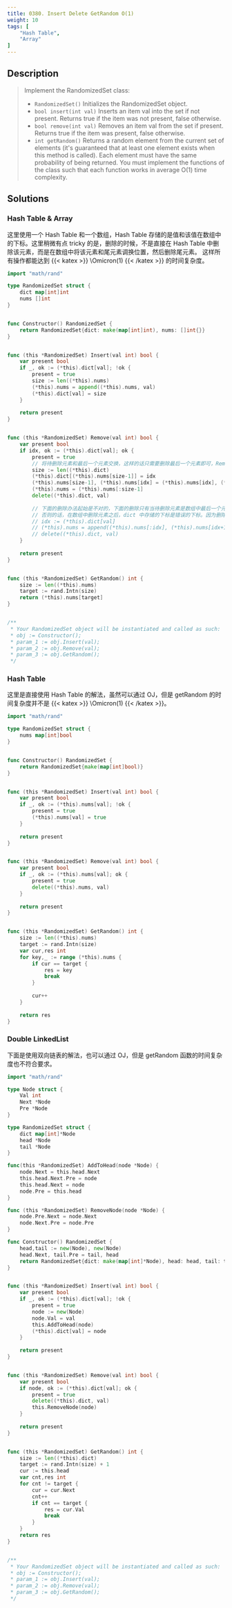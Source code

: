 ```yaml
---
title: 0380. Insert Delete GetRandom O(1)
weight: 10
tags: [
	"Hash Table",
	"Array"
]
---
```


## Description
> Implement the RandomizedSet class:
> 
> - `RandomizedSet()` Initializes the RandomizedSet object.
> - `bool insert(int val)` Inserts an item val into the set if not present. Returns true if the item was not present, false otherwise.
> - `bool remove(int val)` Removes an item val from the set if present. Returns true if the item was present, false otherwise.
> - `int getRandom()` Returns a random element from the current set of elements (it's guaranteed that at least one element exists when this method is called). Each element must have the same probability of being returned.
> You must implement the functions of the class such that each function works in average O(1) time complexity.
## Solutions
### Hash Table & Array
这里使用一个 Hash Table 和一个数组，Hash Table 存储的是值和该值在数组中的下标。这里稍微有点 tricky 的是，删除的时候，不是直接在 Hash Table 中删除该元素，而是在数组中将该元素和尾元素调换位置，然后删除尾元素。 这样所有操作都能达到 {{< katex >}} \Omicron(1) {{< /katex >}} 的时间复杂度。
```go
import "math/rand"

type RandomizedSet struct {
    dict map[int]int
    nums []int
}


func Constructor() RandomizedSet {
    return RandomizedSet{dict: make(map[int]int), nums: []int{}}
}


func (this *RandomizedSet) Insert(val int) bool {
    var present bool
    if _, ok := (*this).dict[val]; !ok {
        present = true
        size := len((*this).nums)
        (*this).nums = append((*this).nums, val)
        (*this).dict[val] = size
    }
    
    return present
}


func (this *RandomizedSet) Remove(val int) bool {
    var present bool
    if idx, ok := (*this).dict[val]; ok {
        present = true
        // 将待删除元素和最后一个元素交换，这样的话只需要删除最后一个元素即可，Remove 和 getRandom 都能达到 O(1) 的时间复杂度
        size := len((*this).dict)
        (*this).dict[(*this).nums[size-1]] = idx
        (*this).nums[size-1], (*this).nums[idx] = (*this).nums[idx], (*this).nums[size-1]
        (*this).nums = (*this).nums[:size-1]
        delete((*this).dict, val)
        
        // 下面的删除办法起始是不对的，下面的删除只有当待删除元素是数组中最后一个元素才正确；
        // 否则的话，在数组中删除元素之后，dict 中存储的下标是错误的下标。因为删除中间元素会导致该元素之后的元素的下标前移 1
        // idx := (*this).dict[val]
        // (*this).nums = append((*this).nums[:idx], (*this).nums[idx+1:]...)
        // delete((*this).dict, val)
    }
    
    return present
}


func (this *RandomizedSet) GetRandom() int {
    size := len((*this).nums)
    target := rand.Intn(size)
    return (*this).nums[target]
}


/**
 * Your RandomizedSet object will be instantiated and called as such:
 * obj := Constructor();
 * param_1 := obj.Insert(val);
 * param_2 := obj.Remove(val);
 * param_3 := obj.GetRandom();
 */
 ```

### Hash Table
这里是直接使用 Hash Table 的解法，虽然可以通过 OJ，但是 getRandom 的时间复杂度并不是 {{< katex >}} \Omicron(1) {{< /katex >}}。
```go
import "math/rand"

type RandomizedSet struct {
    nums map[int]bool
}


func Constructor() RandomizedSet {
    return RandomizedSet{make(map[int]bool)}
}


func (this *RandomizedSet) Insert(val int) bool {
    var present bool
    if _, ok := (*this).nums[val]; !ok {
        present = true
        (*this).nums[val] = true
    }
    
    return present
}


func (this *RandomizedSet) Remove(val int) bool {
    var present bool
    if _, ok := (*this).nums[val]; ok {
        present = true
        delete((*this).nums, val)
    }
    
    return present
}


func (this *RandomizedSet) GetRandom() int {
    size := len((*this).nums)
    target := rand.Intn(size)
    var cur,res int
    for key,_ := range (*this).nums {
        if cur == target {
            res = key
            break
        }
        
        cur++
    }
    
    return res
}
```

### Double LinkedList
下面是使用双向链表的解法，也可以通过 OJ，但是 getRandom 函数的时间复杂度也不符合要求。
```go
import "math/rand"

type Node struct {
    Val int
    Next *Node
    Pre *Node
}

type RandomizedSet struct {
    dict map[int]*Node
    head *Node
    tail *Node
}

func(this *RandomizedSet) AddToHead(node *Node) {
    node.Next = this.head.Next
    this.head.Next.Pre = node
    this.head.Next = node
    node.Pre = this.head
}

func (this *RandomizedSet) RemoveNode(node *Node) {
    node.Pre.Next = node.Next
    node.Next.Pre = node.Pre
}

func Constructor() RandomizedSet {
    head,tail := new(Node), new(Node)
    head.Next, tail.Pre = tail, head
    return RandomizedSet{dict: make(map[int]*Node), head: head, tail: tail}
}


func (this *RandomizedSet) Insert(val int) bool {
    var present bool
    if _, ok := (*this).dict[val]; !ok {
        present = true
        node := new(Node)
        node.Val = val
        this.AddToHead(node)
        (*this).dict[val] = node
    }
    
    return present
}


func (this *RandomizedSet) Remove(val int) bool {
    var present bool
    if node, ok := (*this).dict[val]; ok {
        present = true
        delete((*this).dict, val)
        this.RemoveNode(node)
    }
    
    return present
}


func (this *RandomizedSet) GetRandom() int {
    size := len((*this).dict)
    target := rand.Intn(size) + 1
    cur := this.head
    var cnt,res int
    for cnt != target {
        cur = cur.Next
        cnt++
        if cnt == target {
            res = cur.Val
            break
        }
    }
    return res
}


/**
 * Your RandomizedSet object will be instantiated and called as such:
 * obj := Constructor();
 * param_1 := obj.Insert(val);
 * param_2 := obj.Remove(val);
 * param_3 := obj.GetRandom();
 */
 ```
